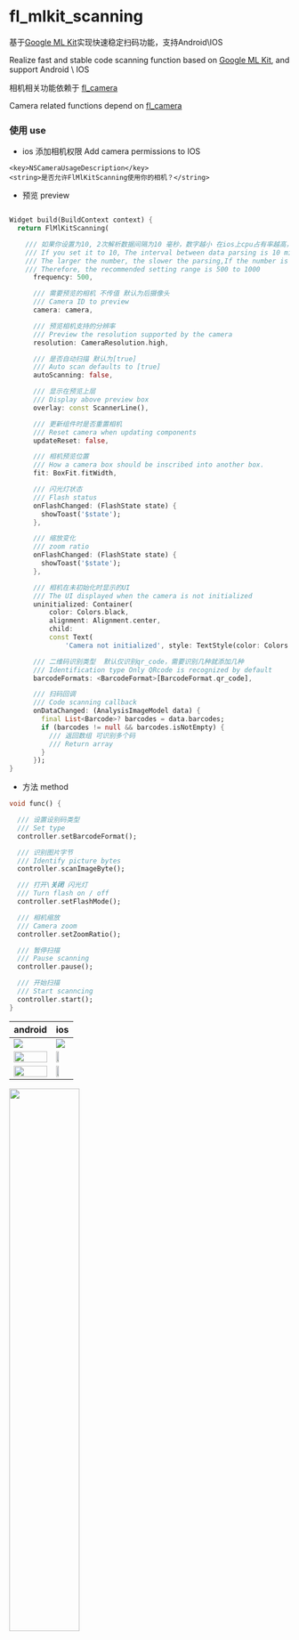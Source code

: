 # fl_mlkit_scanning

基于[Google ML Kit](https://developers.google.com/ml-kit/vision/barcode-scanning)实现快速稳定扫码功能，支持Android\IOS

Realize fast and stable code scanning function based
on [Google ML Kit](https://developers.google.com/ml-kit/vision/barcode-scanning), and support
Android \ IOS

相机相关功能依赖于 [fl_camera](https://pub.dev/packages/fl_camera)

Camera related functions depend on [fl_camera](https://pub.dev/packages/fl_camera)

### 使用 use

- ios 添加相机权限 Add camera permissions to IOS

```plist
<key>NSCameraUsageDescription</key>
<string>是否允许FlMlKitScanning使用你的相机？</string>
```

- 预览 preview

```dart

Widget build(BuildContext context) {
  return FlMlKitScanning(

    /// 如果你设置为10, 2次解析数据间隔为10 毫秒，数字越小 在ios上cpu占有率越高，数字越大，识别速度会变慢，建议设置500-100
    /// If you set it to 10, The interval between data parsing is 10 milliseconds
    /// The larger the number, the slower the parsing,If the number is too small, the CPU percentage will be too high on ios
    /// Therefore, the recommended setting range is 500 to 1000
      frequency: 500,

      /// 需要预览的相机 不传值 默认为后摄像头
      /// Camera ID to preview
      camera: camera,

      /// 预览相机支持的分辨率
      /// Preview the resolution supported by the camera
      resolution: CameraResolution.high,

      /// 是否自动扫描 默认为[true]
      /// Auto scan defaults to [true]
      autoScanning: false,

      /// 显示在预览上层
      /// Display above preview box
      overlay: const ScannerLine(),

      /// 更新组件时是否重置相机
      /// Reset camera when updating components
      updateReset: false,

      /// 相机预览位置
      /// How a camera box should be inscribed into another box.
      fit: BoxFit.fitWidth,

      /// 闪光灯状态
      /// Flash status
      onFlashChanged: (FlashState state) {
        showToast('$state');
      },

      /// 缩放变化
      /// zoom ratio
      onFlashChanged: (FlashState state) {
        showToast('$state');
      },

      /// 相机在未初始化时显示的UI
      /// The UI displayed when the camera is not initialized
      uninitialized: Container(
          color: Colors.black,
          alignment: Alignment.center,
          child:
          const Text(
              'Camera not initialized', style: TextStyle(color: Colors.white))),

      /// 二维码识别类型  默认仅识别qr_code，需要识别几种就添加几种
      /// Identification type Only QRcode is recognized by default
      barcodeFormats: <BarcodeFormat>[BarcodeFormat.qr_code],

      /// 扫码回调
      /// Code scanning callback
      onDataChanged: (AnalysisImageModel data) {
        final List<Barcode>? barcodes = data.barcodes;
        if (barcodes != null && barcodes.isNotEmpty) {
          /// 返回数组 可识别多个码
          /// Return array
        }
      });
}

```

- 方法 method

```dart
void func() {

  /// 设置设别码类型
  /// Set type
  controller.setBarcodeFormat();

  /// 识别图片字节
  /// Identify picture bytes
  controller.scanImageByte();

  /// 打开\关闭 闪光灯 
  /// Turn flash on / off
  controller.setFlashMode();

  /// 相机缩放
  /// Camera zoom
  controller.setZoomRatio();

  /// 暂停扫描
  /// Pause scanning
  controller.pause();

  /// 开始扫描
  /// Start scanncing
  controller.start();
}

```

| android | ios |
| --- | --- |
| <img src="https://github.com/Wayaer/fl_mlkit_scanning/raw/main/res/android.jpg"/> |  <img src="https://github.com/Wayaer/fl_mlkit_scanning/raw/main/res/ios.png"/> |
| <img src="https://github.com/Wayaer/fl_mlkit_scanning/raw/main/res/android_image.jpg" width="100%"/> |  <img src="https://github.com/Wayaer/fl_mlkit_scanning/raw/main/res/ios_image.png" width="48%"/> |
| <img src="https://github.com/Wayaer/fl_mlkit_scanning/raw/main/res/android_scan.jpg" width="100%"/> |  <img src="https://github.com/Wayaer/fl_mlkit_scanning/raw/main/res/ios_scan.png" width="48%"/> |

<img src="https://github.com/Wayaer/fl_mlkit_scanning/raw/main/res/test.png" width="50%"/>

